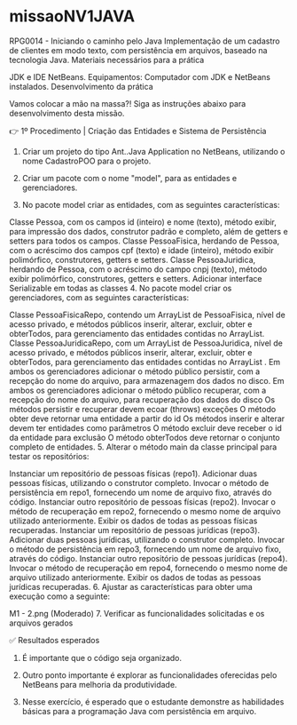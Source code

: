 # missaoNV1JAVA
RPG0014  - Iniciando o caminho pelo Java  Implementação de um cadastro de clientes em modo texto, com persistência em arquivos, baseado na tecnologia Java.
Materiais necessários para a prática

JDK e IDE NetBeans.
Equipamentos: Computador com JDK e NetBeans instalados.
Desenvolvimento da prática

Vamos colocar a mão na massa?! Siga as instruções abaixo para
desenvolvimento desta missão.

👉 1º Procedimento | Criação das Entidades e Sistema de Persistência

1. Criar um projeto do tipo Ant..Java Application no NetBeans, utilizando o
nome CadastroPOO para o projeto.

2. Criar um pacote com o nome "model", para as entidades e gerenciadores.

3. No pacote model criar as entidades, com as seguintes características:

Classe Pessoa, com os campos id (inteiro) e nome (texto), método
exibir, para impressão dos dados, construtor padrão e completo, além de
getters e setters para todos os campos.
Classe PessoaFisica, herdando de Pessoa, com o acréscimo dos campos
cpf (texto) e idade (inteiro), método exibir polimórfico, construtores,
getters e setters.
Classe PessoaJuridica, herdando de Pessoa, com o acréscimo do campo
cnpj (texto), método exibir polimórfico, construtores, getters e setters.
Adicionar interface Serializable em todas as classes
4. No pacote model criar os gerenciadores, com as seguintes características:

Classe PessoaFisicaRepo, contendo um ArrayList de PessoaFisica,
nível de acesso privado, e métodos públicos inserir, alterar, excluir,
obter e obterTodos, para gerenciamento das entidades contidas no
ArrayList.
Classe PessoaJuridicaRepo, com um ArrayList de PessoaJuridica, nível
de acesso privado, e métodos públicos inserir, alterar, excluir, obter e
obterTodos, para gerenciamento das entidades contidas no ArrayList .
Em ambos os gerenciadores adicionar o método público persistir, com a
recepção do nome do arquivo, para armazenagem dos dados no disco.
Em ambos os gerenciadores adicionar o método público recuperar, com
a recepção do nome do arquivo, para recuperação dos dados do disco
Os métodos persistir e recuperar devem ecoar (throws) exceções
O método obter deve retornar uma entidade a partir do id
Os métodos inserir e alterar devem ter entidades como parâmetros
O método excluir deve receber o id da entidade para exclusão
O método obterTodos deve retornar o conjunto completo de entidades.
5. Alterar o método main da classe principal para testar os repositórios:

Instanciar um repositório de pessoas físicas (repo1).
Adicionar duas pessoas físicas, utilizando o construtor completo.
Invocar o método de persistência em repo1, fornecendo um nome de
arquivo fixo, através do código.
Instanciar outro repositório de pessoas físicas (repo2).
Invocar o método de recuperação em repo2, fornecendo o mesmo nome
de arquivo utilizado anteriormente.
Exibir os dados de todas as pessoas físicas recuperadas.
Instanciar um repositório de pessoas jurídicas (repo3).
Adicionar duas pessoas jurídicas, utilizando o construtor completo.
Invocar o método de persistência em repo3, fornecendo um nome de
arquivo fixo, através do código.
Instanciar outro repositório de pessoas jurídicas (repo4).
Invocar o método de recuperação em repo4, fornecendo o mesmo nome
de arquivo utilizado anteriormente.
Exibir os dados de todas as pessoas jurídicas recuperadas.
6. Ajustar as características para obter uma execução como a seguinte:

M1 - 2.png
 (Moderado)
7. Verificar as funcionalidades solicitadas e os arquivos gerados

✅ Resultados esperados

1. É importante que o código seja organizado.

2. Outro ponto importante é explorar as funcionalidades oferecidas pelo
NetBeans para melhoria da produtividade.

3. Nesse exercício, é esperado que o estudante demonstre as habilidades
básicas para a programação Java com persistência em arquivo.

